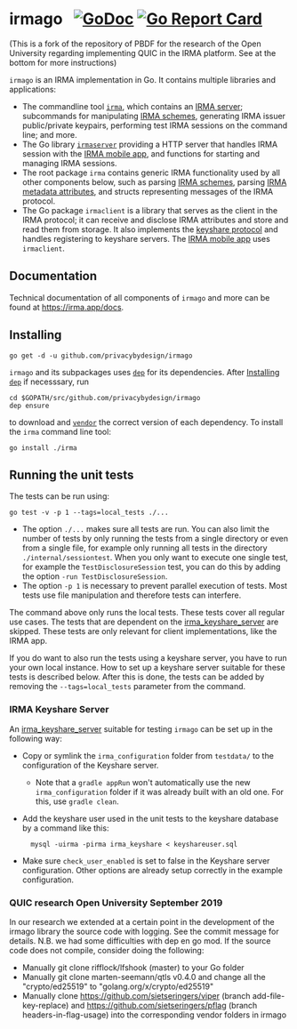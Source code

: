# irmago &nbsp; [![GoDoc](https://godoc.org/github.com/privacybydesign/irmago?status.svg)](https://godoc.org/github.com/privacybydesign/irmago) [![Go Report Card](https://goreportcard.com/badge/github.com/privacybydesign/irmago)](https://goreportcard.com/report/github.com/privacybydesign/irmago)

(This is a fork of the repository of PBDF for the research of the Open University regarding implementing QUIC in the IRMA platform. See at the bottom for more instructions)

`irmago` is an IRMA implementation in Go. It contains multiple libraries and applications:

* The commandline tool [`irma`](https://irma.app/docs/irma-cli/), which contains an [IRMA server](https://irma.app/docs/irma-server/); subcommands for manipulating [IRMA schemes](https://irma.app/docs/schemes/), generating IRMA issuer public/private keypairs, performing test IRMA sessions on the command line; and more.
* The Go library [`irmaserver`](https://irma.app/docs/irma-server-lib/) providing a HTTP server that handles IRMA session with the [IRMA mobile app](https://github.com/privacybydesign/irma_mobile), and functions for starting and managing IRMA sessions.
* The root package `irma` contains generic IRMA functionality used by all other components below, such as parsing [IRMA schemes](https://irma.app/docs/schemes/), parsing [IRMA metadata attributes](https://irma.app/docs/overview#the-metadata-attribute), and structs representing messages of the IRMA protocol.
* The Go package `irmaclient` is a library that serves as the client in the IRMA protocol; it can receive and disclose IRMA attributes and store and read them from storage. It also implements the [keyshare protocol](https://github.com/privacybydesign/irma_keyshare_server) and handles registering to keyshare servers. The [IRMA mobile app](https://github.com/privacybydesign/irma_mobile) uses `irmaclient`.

## Documentation

Technical documentation of all components of `irmago` and more can be found at https://irma.app/docs.

## Installing

    go get -d -u github.com/privacybydesign/irmago


`irmago` and its subpackages uses [`dep`](https://github.com/golang/dep) for its dependencies. After [Installing `dep`](https://golang.github.io/dep/docs/installation.html) if necesssary, run

    cd $GOPATH/src/github.com/privacybydesign/irmago
    dep ensure

to download and [`vendor`](https://golang.org/cmd/go/#hdr-Vendor_Directories) the correct version of
each dependency. To install the `irma` command line tool:

    go install ./irma


## Running the unit tests

The tests can be run using:

    go test -v -p 1 --tags=local_tests ./...

* The option `./...` makes sure all tests are run. You can also limit the number of tests by only running the tests from a single directory or even from a single file, for example only running all tests in the directory `./internal/sessiontest`. When you only want to execute one single test, for example the `TestDisclosureSession` test, you can do this by adding the option `-run TestDisclosureSession`.
* The option `-p 1` is necessary to prevent parallel execution of tests. Most tests use file manipulation and therefore tests can interfere.

The command above only runs the local tests. These tests cover all regular use cases. The tests that are dependent on the [irma_keyshare_server](https://github.com/credentials/irma_keyshare_server) are skipped. These tests are only relevant for client implementations, like the IRMA app. 

If you do want to also run the tests using a keyshare server, you have to run your own local instance. How to set up a keyshare server suitable for these tests is described below. After this is done, the tests can be added by removing the `--tags=local_tests` parameter from the command.

### IRMA Keyshare Server
An [irma_keyshare_server](https://github.com/credentials/irma_keyshare_server) suitable for testing `irmago` can be set up in the following way:

- Copy or symlink the `irma_configuration` folder from `testdata/` to the configuration of the Keyshare server.
    - Note that a `gradle appRun` won't automatically use the new `irma_configuration` folder if it was already built with an old one. For this, use `gradle clean`.
- Add the keyshare user used in the unit tests to the keyshare database by a command like this:

        mysql -uirma -pirma irma_keyshare < keyshareuser.sql

- Make sure `check_user_enabled` is set to false in the Keyshare server configuration. Other options are already setup correctly in the example configuration.

<!-- vim: set ts=4 sw=4: -->

### QUIC research Open University September 2019
In our research we extended at a certain point in the development of the irmago library the source code with logging. See the commit message for details.
N.B. we had some difficulties with dep en go mod. If the source code does not compile, consider doing the following:
* Manually git clone rifflock/lfshook (master) to your Go folder
* Manually git clone marten-seemann/qtls v0.4.0 and change all the "crypto/ed25519" to "golang.org/x/crypto/ed25519"
* Manually clone https://github.com/sietseringers/viper (branch add-file-key-replace) and https://github.com/sietseringers/pflag (branch headers-in-flag-usage) into the corresponding vendor folders in irmago
